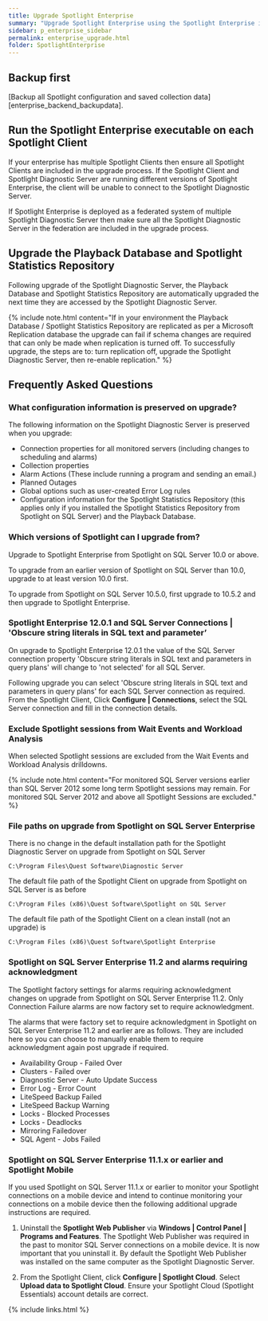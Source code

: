 ```yaml
---
title: Upgrade Spotlight Enterprise
summary: "Upgrade Spotlight Enterprise using the Spotlight Enterprise installer."
sidebar: p_enterprise_sidebar
permalink: enterprise_upgrade.html
folder: SpotlightEnterprise
---
```




## Backup first
[Backup all Spotlight configuration and saved collection data][enterprise_backend_backupdata].

## Run the Spotlight Enterprise executable on each Spotlight Client
If your enterprise has multiple Spotlight Clients then ensure all Spotlight Clients are included in the upgrade process. If the Spotlight Client and Spotlight Diagnostic Server are running different versions of Spotlight Enterprise, the client will be unable to connect to the Spotlight Diagnostic Server.

If Spotlight Enterprise is deployed as a federated system of multiple Spotlight Diagnostic Server then make sure all the Spotlight Diagnostic Server in the federation are included in the upgrade process.

## Upgrade the Playback Database and Spotlight Statistics Repository
Following upgrade of the Spotlight Diagnostic Server, the Playback Database and Spotlight Statistics Repository are automatically upgraded the next time they are accessed by the Spotlight Diagnostic Server.

{% include note.html content="If in your environment the Playback Database / Spotlight Statistics Repository are replicated as per a Microsoft Replication database the upgrade can fail if schema changes are required that can only be made when replication is turned off. To successfully upgrade, the steps are to: turn replication off, upgrade the Spotlight Diagnostic Server, then re-enable replication." %}

## Frequently Asked Questions

### What configuration information is preserved on upgrade?
The following information on the Spotlight Diagnostic Server is preserved when you upgrade:

*  Connection properties for all monitored servers (including changes to scheduling and alarms)
*  Collection properties
*  Alarm Actions (These include running a program and sending an email.)
*  Planned Outages
*  Global options such as user-created Error Log rules
*  Configuration information for the Spotlight Statistics Repository (this applies only if you installed the Spotlight Statistics Repository from Spotlight on SQL Server) and the Playback Database.

### Which versions of Spotlight can I upgrade from?

Upgrade to Spotlight Enterprise from Spotlight on SQL Server 10.0 or above.

To upgrade from an earlier version of Spotlight on SQL Server than 10.0, upgrade to at least version 10.0 first.

To upgrade from Spotlight on SQL Server 10.5.0, first upgrade to 10.5.2 and then upgrade to Spotlight Enterprise.

### Spotlight Enterprise 12.0.1 and SQL Server Connections \| 'Obscure string literals in SQL text and parameter’
On upgrade to Spotlight Enterprise 12.0.1 the value of the SQL Server connection property 'Obscure string literals in SQL text and parameters in query plans' will change to 'not selected' for all SQL Server.

Following upgrade you can select 'Obscure string literals in SQL text and parameters in query plans' for each SQL Server connection as required. From the Spotlight Client, Click **Configure \| Connections**, select the SQL Server connection and fill in the connection details.


### Exclude Spotlight sessions from Wait Events and Workload Analysis

When selected Spotlight sessions are excluded from the Wait Events and Workload Analysis drilldowns.

{% include note.html content="For monitored SQL Server versions earlier than SQL Server 2012 some long term Spotlight sessions may remain. For monitored SQL Server 2012 and above all Spotlight Sessions are excluded." %}

### File paths on upgrade from Spotlight on SQL Server Enterprise
There is no change in the default installation path for the Spotlight Diagnostic Server on upgrade from Spotlight on SQL Server

```
C:\Program Files\Quest Software\Diagnostic Server
```

The default file path of the Spotlight Client on upgrade from Spotlight on SQL Server is as before

```
C:\Program Files (x86)\Quest Software\Spotlight on SQL Server
```

The default file path of the Spotlight Client on a clean install (not an upgrade) is

```
C:\Program Files (x86)\Quest Software\Spotlight Enterprise
```


### Spotlight on SQL Server Enterprise 11.2 and alarms requiring acknowledgment
The Spotlight factory settings for alarms requiring acknowledgment changes on upgrade from Spotlight on SQL Server Enterprise 11.2. Only Connection Failure alarms are now factory set to require acknowledgment.

The alarms that were factory set to require acknowledgment in Spotlight on SQL Server Enterprise 11.2 and earlier are as follows. They are included here so you can choose to manually enable them to require acknowledgment again post upgrade if required.

*  Availability Group - Failed Over
*  Clusters - Failed over
*  Diagnostic Server - Auto Update Success
*  Error Log - Error Count
*  LiteSpeed Backup Failed
*  LiteSpeed Backup Warning
*  Locks - Blocked Processes
*  Locks - Deadlocks
*  Mirroring Failedover
*  SQL Agent - Jobs Failed

### Spotlight on SQL Server Enterprise 11.1.x or earlier and Spotlight Mobile
If you used Spotlight on SQL Server 11.1.x or earlier to monitor your Spotlight connections on a mobile device and intend to continue monitoring your connections on a mobile device then the following additional upgrade instructions are required.

1. Uninstall the **Spotlight Web Publisher** via **Windows \| Control Panel \| Programs and Features**. The Spotlight Web Publisher was required in the past to monitor SQL Server connections on a mobile device. It is now important that you uninstall it. By default the Spotlight Web Publisher was installed on the same computer as the Spotlight Diagnostic Server.

2. From the Spotlight Client, click **Configure \| Spotlight Cloud**. Select **Upload data to Spotlight Cloud**. Ensure your Spotlight Cloud (Spotlight Essentials) account details are correct.

{% include links.html %}
